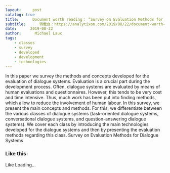 ```yaml
---
layout:     post
catalog: true
title:      Document worth reading： “Survey on Evaluation Methods for Dialogue Systems”
subtitle:      转载自：https://analytixon.com/2019/08/22/document-worth-reading-survey-on-evaluation-methods-for-dialogue-systems/
date:      2019-08-22
author:      Michael Laux
tags:
    - classes
    - survey
    - developed
    - development
    - technologies
---
```


In this paper we survey the methods and concepts developed for the evaluation of dialogue systems. Evaluation is a crucial part during the development process. Often, dialogue systems are evaluated by means of human evaluations and questionnaires. However, this tends to be very cost and time intensive. Thus, much work has been put into finding methods, which allow to reduce the involvement of human labour. In this survey, we present the main concepts and methods. For this, we differentiate between the various classes of dialogue systems (task-oriented dialogue systems, conversational dialogue systems, and question-answering dialogue systems). We cover each class by introducing the main technologies developed for the dialogue systems and then by presenting the evaluation methods regarding this class. Survey on Evaluation Methods for Dialogue Systems

### Like this:

Like Loading...
